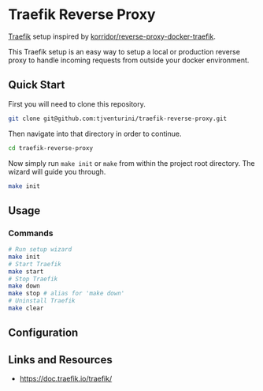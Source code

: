 # Traefik Reverse Proxy

[Traefik](https://doc.traefik.io/traefik/) setup inspired by [korridor/reverse-proxy-docker-traefik](https://github.com/korridor/reverse-proxy-docker-traefik).

This Traefik setup is an easy way to setup a local or production reverse proxy to handle incoming requests from outside your docker environment.

## Quick Start

First you will need to clone this repository.

```bash
git clone git@github.com:tjventurini/traefik-reverse-proxy.git
```

Then navigate into that directory in order to continue.

```bash
cd traefik-reverse-proxy
```

Now simply run `make init` or `make` from within the project root directory. The wizard will guide you through.

```bash
make init
```

## Usage

### Commands

```bash
# Run setup wizard
make init
# Start Traefik
make start
# Stop Traefik
make down
make stop # alias for 'make down'
# Uninstall Traefik
make clear
```

<!-- TODO: Add sample code on how to add an environment to the Traefik network -->

## Configuration

<!-- TODO: Show .env.example variables and how to overwrite with docker-compose.overwrite.yml -->

## Links and Resources

* https://doc.traefik.io/traefik/
